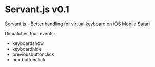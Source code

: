 Servant.js v0.1
==========

Servant.js - Better handling for virtual keyboard on iOS Mobile Safari

Dispatches four events:
- keyboardshow
- keyboardhide
- previousbuttonclick
- nextbuttonclick


